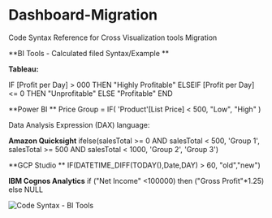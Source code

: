 # Dashboard-Migration
Code Syntax Reference for Cross Visualization tools Migration

**BI Tools - Calculated filed Syntax/Example 	**

**Tableau:**

IF [Profit per Day] > 000 THEN "Highly Profitable"
ELSEIF [Profit per Day] <= 0 THEN "Unprofitable"
ELSE "Profitable"
END
	
  
**Power BI	**
Price Group =
IF(
    'Product'[List Price] < 500,
    "Low",
    "High"
)

Data Analysis Expression (DAX) language: 	

**Amazon Quicksight**
ifelse(salesTotal >= 0 AND salesTotal < 500, 'Group 1', salesTotal >= 500 AND salesTotal < 1000, 'Group 2', 'Group 3')	

**GCP Studio	**
IF(DATETIME_DIFF(TODAY(),Date,DAY) > 60, "old","new")	

**IBM Cognos Analytics**
if ("Net Income" <100000) then 
("Gross Profit"*1.25) else
NULL


![Code Syntax - BI Tools](https://user-images.githubusercontent.com/87334029/137420817-9b1dd83e-c68b-46a2-9e9c-9666eeb336c7.png)

